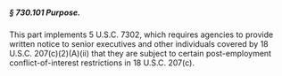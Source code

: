 ##### § 730.101 Purpose. #####

This part implements 5 U.S.C. 7302, which requires agencies to provide written notice to senior executives and other individuals covered by 18 U.S.C. 207(c)(2)(A)(ii) that they are subject to certain post-employment conflict-of-interest restrictions in 18 U.S.C. 207(c).